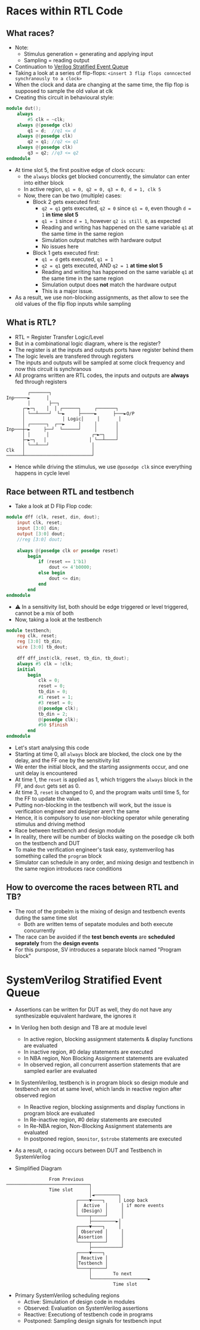 # Races within RTL Code
## What races?
- Note:
	- Stimulus generation = generating and applying input
	- Sampling = reading output
- Continuation to [Verilog Stratified Event Queue]()
- Taking a look at a series of flip-flops:
`<insert 3 flip flops conncected synchranously to a clock>`
- When the clock and data are changing at the same time, the flip flop is supposed to sample the old value at clk
- Creating this circuit in behavioural style:
```verilog
module dut();
	always
		#5 clk = ~clk;
	always @(posedge clk)
		q1 = d;  //q1 <= d
	always @(posedge clk)
		q2 = q1; //q2 <= q1
	always @(posedge clk)
		q3 = q2; //q3 <= q2
endmodule
```
- At time slot 5, the first positive edge of clock occurs:
	- the `always` blocks get blocked concurrently, the simulator can enter into either block
	- In active region, `q1 = 0, q2 = 0, q3 = 0, d = 1, clk 5`
	- Now, there can be two (multiple) cases:
		- Block 2 gets executed first:
			- `q2 = q1` gets executed, `q2 = 0` since `q1 = 0`, even though `d = 1` **in time slot 5**
			- `q1 = 1` since `d = 1`, however `q2 is still 0`, as expected
			- Reading and writing has happened on the same variable `q1` at the same time in the same region
			- Simulation output matches with hardware output
			- No issues here
		- Block 1 gets executed first:
			- `q1 = d` gets executed, `q1 = 1`
			- `q2 = q1` gets executed, AND `q2 = 1` **at time slot 5**
			- Reading and writing has happened on the same variable `q1` at the same time in the same region
			- Simulation output does **not** match the hardware output
			- This is a major issue.
- As a result, we use non-blocking assignments, as thet allow to see the old values of the flip flop inputs while sampling

## What is RTL?
- RTL = Register Transfer Logic/Level
- But in a combinational logic diagram, where is the register?
- The register is at the inputs and outputs ports have register behind them
- The logic levels are transfered through registers
- The inputs and outputs will be sampled at some clock frequency and now this circuit is synchranous
- All programs written are RTL codes, the inputs and outputs are **always** fed through registers
```
        ┌───────┐
Inp─────►      │
        │       ├──┐
      ┌─►─┐    │  │ ┌──────┐     ┌───────┐
      │ └──┴────┘  └─►     ├─────►      ├───►O/P
      │              │ Logic│     │       │
      │ ┌──────┐  ┌──►     │     │       │
Inp───┼─►     ├──┘  └──────┘     │       │
      │ │      │                ┌─►─┐    │
      ├─►─┐   │                │ └──┴────┘
      │ └──┴───┘                │
Clk   │                         │
──────┴─────────────────────────┘
```
- Hence while driving the stimulus, we use `@posedge clk` since everything happens in cycle level

## Race between RTL and testbench
- Take a look at D Flip Flop code:
```verilog
module dff (clk, reset, din, dout);
	input clk, reset;
	input [3:0] din;
	output [3:0] dout;
	//reg [3:0] dout;
	
	always @(posedge clk or posedge reset)
		begin
			if (reset == 1'b1)
				dout <= 4'b0000;
			else begin
				dout <= din;
			end
		end
endmodule
```
- :warning: In a sensitivity list, both should be edge triggered or level triggered, cannot be a mix of both
- Now, taking a look at the testbench
```verilog
module testbench;
	reg clk, reset;
	reg [3:0] tb_din;
	wire [3:0] tb_dout;
	
	dff dff_inst(clk, reset, tb_din, tb_dout);
	always #5 clk = !clk;
	initial 
		begin
			clk = 0;
			reset = 0;
			tb_din = 0;
			#1 reset = 1;
			#3 reset = 0;
			@(posedge clk);
			tb_din = 2;
			@(posedge clk);
			#50 $finish
		end
endmodule
```
- Let's start analysing this code
- Starting at time 0, all `always` block are blocked, the clock one by the delay, and the FF one by the sensitivity list
- We enter the initial block, and the starting assignments occur, and one unit delay is encountered
- At time 1, the `reset` is applied as 1, which triggers the `always` block in the FF, and `dout` gets set as 0.
- At time 3, `reset` is changed to 0, and the program waits until time 5, for the FF to update the value. 
- Putting non-blocking in the testbench will work, but the issue is verification engineer and designer aren't the same
- Hence, it is compulsory to use non-blocking operator while generating stimulus and driving method
- Race between testbench and design module
- In reality, there will be number of blocks waiting on the posedge clk both on the testbench and DUT
- To make the verification engineer's task easy, systemverilog has something called the `program` block
- Simulator can schedule in any order, and mixing design and testbench in the same region introduces race conditions

## How to overcome the races between RTL and TB?
- The root of the probelm is the mixing of design and testbench events duting the same time slot
	- Both are written tems of sepatate modules and both execute concurrently
- The race can be avoided if the **test bench events** are **scheduled seprately** from the **design events**
- For this purspose, SV introduces a separate block named "Program block"

# SystemVerilog Stratified Event Queue
- Assertions can be written for DUT as well, they do not have any synthesizable equivalent hardware, the  ignores it
- In Verilog hen both design and TB are at module level
	- In active region, blocking assignment statements & display functions are evaluated
	- In inactive region, #0 delay statements are executed
	- In NBA region, Non Blocking Assignment statements are evaluated
	- In observed region, all concurrent assertion statements that are sampled earlier are evaluated
- In SystemVerilog, testbench is in program block so design module and testbench are not at same level, which lands in reactive region after observed region
	- In Reactive region, blocking assignments and display functions in program block are evaluated
	- In Re-inactive region, #0 delay statements are executed
	- In Re-NBA region, Non-Blocking Assignment statements are evaluated
	- In postponed region, `$monitor`, `$strobe` statements are executed
- As a result, o racing occurs between DUT and Testbench in SystemVerilog

- Simplified Diagram
```
				From Previous
───────────────────────────────┐
				Time slot      │
							   │◄─────────┐
						  ┌────▼────┐     │ Loop back
						  │  Active  │     │ if more events
						  │ (Design) │     │
						  └────┬─────┘     │
							   ├─────────►│
						  ┌────▼────┐     │
						  │ Observed │     │
						  │Assertion │     │
						  └────┬─────┘     │
							   ├───────────┘
						  ┌────▼────┐
						  │ Reactive │
						  │Testbench │
						  └────┬─────┘
							   │        To next
							   └─────────────────────►
										Time slot
```
- Primary SystemVerilog scheduling regions
	- Active: Simulation of design code in modules
	- Observed: Evaluation on SystemVerilog assertions
	- Reactive: Executiong of testbench code in programs
	- Postponed: Sampling design signals for testbench input
	
